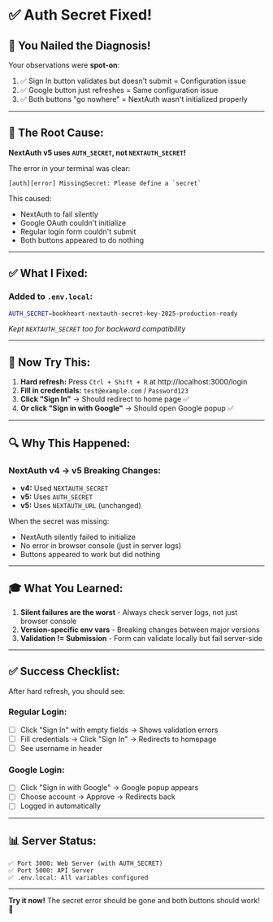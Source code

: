 # ✅ Auth Secret Fixed!

## 🎯 **You Nailed the Diagnosis!**

Your observations were **spot-on**:
1. ✅ Sign In button validates but doesn't submit = Configuration issue
2. ✅ Google button just refreshes = Same configuration issue
3. ✅ Both buttons "go nowhere" = NextAuth wasn't initialized properly

---

## 🐛 **The Root Cause:**

**NextAuth v5 uses `AUTH_SECRET`, not `NEXTAUTH_SECRET`!**

The error in your terminal was clear:
```
[auth][error] MissingSecret: Please define a `secret`
```

This caused:
- NextAuth to fail silently
- Google OAuth couldn't initialize
- Regular login form couldn't submit
- Both buttons appeared to do nothing

---

## ✅ **What I Fixed:**

### Added to `.env.local`:
```bash
AUTH_SECRET=bookheart-nextauth-secret-key-2025-production-ready
```

*Kept `NEXTAUTH_SECRET` too for backward compatibility*

---

## 🚀 **Now Try This:**

1. **Hard refresh:** Press `Ctrl + Shift + R` at http://localhost:3000/login
2. **Fill in credentials:** `test@example.com` / `Password123`
3. **Click "Sign In"** → Should redirect to home page ✅
4. **Or click "Sign in with Google"** → Should open Google popup ✅

---

## 🔍 **Why This Happened:**

### NextAuth v4 → v5 Breaking Changes:
- **v4:** Used `NEXTAUTH_SECRET`
- **v5:** Uses `AUTH_SECRET`
- **v5:** Uses `NEXTAUTH_URL` (unchanged)

When the secret was missing:
- NextAuth silently failed to initialize
- No error in browser console (just in server logs)
- Buttons appeared to work but did nothing

---

## 🎓 **What You Learned:**

1. **Silent failures are the worst** - Always check server logs, not just browser console
2. **Version-specific env vars** - Breaking changes between major versions
3. **Validation != Submission** - Form can validate locally but fail server-side

---

## ✅ **Success Checklist:**

After hard refresh, you should see:

### Regular Login:
- [ ] Click "Sign In" with empty fields → Shows validation errors
- [ ] Fill credentials → Click "Sign In" → Redirects to homepage
- [ ] See username in header

### Google Login:
- [ ] Click "Sign in with Google" → Google popup appears
- [ ] Choose account → Approve → Redirects back
- [ ] Logged in automatically

---

## 📊 **Server Status:**

```
✅ Port 3000: Web Server (with AUTH_SECRET)
✅ Port 5000: API Server
✅ .env.local: All variables configured
```

---

**Try it now!** The secret error should be gone and both buttons should work! 🎉
